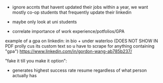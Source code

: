 - ignore accnts that havent updated their jobs within a year, we want mostly co-op students that frequently update their linkedin
- maybe only look at uni students


- correlate importance of work experience/potfolios/GPA


example of a gpa on linkedin: in bio + under waterloo (DOES NOT SHOW IN PDF prolly cus its custom text so u have to scrape for anything containing "gpa")
https://www.linkedin.com/in/gordon-wang-ab785b237/ 


"fake it till you make it option":
- generates highest success rate resume regardless of what person actually has